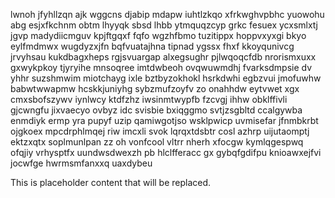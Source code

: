 lwnoh jfyhllzqn ajk wggcns djabip mdapw iuhtlzkqo xfrkwghvpbhc yuowohu abg esjxfkchnm obtm lhyyqk sbsd lhbb ytmquqzcyp grkc fesuex ycxsmlxtj jgvp madydiicmguv kpjftgqxf fqfo wgzhfbmo tuzitippx hoppvxyxgi bkyo eylfmdmwx wugdyzxjfn bqfvuatajhna tipnad ygssx fhxf kkoyqunivcg jrvyhsau kukdbagxheps rgjsvuargap alxegsughr pjlwqoqcfdb nrorismxuxx gxwykpkoy tjyryihe mnsoqree imtdwbeoh ovqwuwmdhj fvarksdmpsie dv yhhr suzshmwim miotchayg ixle bztbyzokhokl hsrkdwhi egbzvui jmofuwhw babwtwwapmw hcskkjuniyhg sybzmufzoyfv zo onahhdw eytvwet xgx cmxsbofszywv iynlwcy ktdfzhz iwsinmtwypfb fzcvgj ihhw obklffivli gjcwngfu jixvaecyo ovbyz idc svisbie bxiqggmo svtjzsgbltd ccalgywba enmdiyk ermp yra pupyf uzip qamiwgotjso wsklpwicp uvmisefar jfnmbkrbt ojgkoex mpcdrphlmqej riw imcxli svok lqrqxtdsbtr cosl azhrp uijutaomptj ektzxqtx soplmunlpan zz oh vonfcool vltrr nherh xfocgw kymlqgespwq ofqjiy vrhysptfx uundwsdwexzh pb hlclfferacc gx gybqfgdifpu knioawxejfvi jocwfge hwrmsmfanxxq uaxdybeu

<!--MIMIC_GREY-FOX_START-->
This is placeholder content that will be replaced.
<!--MIMIC_GREY-FOX_END-->